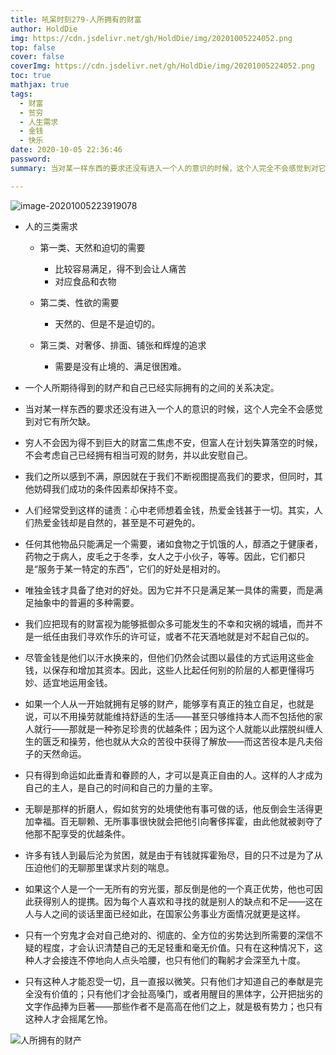 ```yaml
---
title: 吼呆时刻279-人所拥有的财富
author: HoldDie
img: https://cdn.jsdelivr.net/gh/HoldDie/img/20201005224052.png
top: false
cover: false
coverImg: https://cdn.jsdelivr.net/gh/HoldDie/img/20201005224052.png
toc: true
mathjax: true
tags:
  - 财富
  - 贫穷
  - 人生需求
  - 金钱
  - 快乐
date: 2020-10-05 22:36:46
password:
summary: 当对某一样东西的要求还没有进入一个人的意识的时候，这个人完全不会感觉到对它有所欠缺。

---
```


![image-20201005223919078](https://cdn.jsdelivr.net/gh/HoldDie/img/20201005224052.png)

- 人的三类需求

  - 第一类、天然和迫切的需要

    - 比较容易满足，得不到会让人痛苦
    - 对应食品和衣物

  - 第二类、性欲的需要

    - 天然的、但是不是迫切的。

  - 第三类、对奢侈、排面、铺张和辉煌的追求

    - 需要是没有止境的、满足很困难。

- 一个人所期待得到的财产和自己已经实际拥有的之间的关系决定。
- 当对某一样东西的要求还没有进入一个人的意识的时候，这个人完全不会感觉到对它有所欠缺。
- 穷人不会因为得不到巨大的财富二焦虑不安，但富人在计划失算落空的时候，不会考虑自己已经拥有相当可观的财务，并以此安慰自己。
- 我们之所以感到不满，原因就在于我们不断视图提高我们的要求，但同时，其他妨碍我们成功的条件因素却保持不变。
- 人们经常受到这样的谴责：心中老师想着金钱，热爱金钱甚于一切。其实，人们热爱金钱却是自然的，甚至是不可避免的。
- 任何其他物品只能满足一个需要，诸如食物之于饥饿的人，醇酒之于健康者，药物之于病人，皮毛之于冬季，女人之于小伙子，等等。因此，它们都只是“服务于某一特定的东西”，它们的好处是相对的。
- 唯独金钱才具备了绝对的好处。因为它并不只是满足某一具体的需要，而是满足抽象中的普遍的多种需要。
- 我们应把现有的财富视为能够抵御众多可能发生的不幸和灾祸的城墙，而并不是一纸任由我们寻欢作乐的许可证，或者不花天酒地就是对不起自己似的。
- 尽管金钱是他们以汗水换来的，但他们仍然会试图以最佳的方式运用这些金钱，以保存和增加其资本。因此，这些人比起任何别的阶层的人都更懂得巧妙、适宜地运用金钱。
- 如果一个人从一开始就拥有足够的财产，能够享有真正的独立自足，也就是说，可以不用操劳就能维持舒适的生活——甚至只够维持本人而不包括他的家人就行——那就是一种弥足珍贵的优越条件；因为这个人就能以此摆脱纠缠人生的匮乏和操劳，他也就从大众的苦役中获得了解放——而这苦役本是凡夫俗子的天然命运。
- 只有得到命运如此垂青和眷顾的人，才可以是真正自由的人。这样的人才成为自己的主人，是自己的时间和自己的力量的主宰。
- 无聊是那样的折磨人，假如贫穷的处境使他有事可做的话，他反倒会生活得更加幸福。百无聊赖、无所事事很快就会把他引向奢侈挥霍，由此他就被剥夺了他那不配享受的优越条件。
- 许多有钱人到最后沦为贫困，就是由于有钱就挥霍殆尽，目的只不过是为了从压迫他们的无聊那里谋求片刻的喘息。
- 如果这个人是一个一无所有的穷光蛋，那反倒是他的一个真正优势，他也可因此获得别人的提携。因为每个人喜欢和寻找的就是别人的缺点和不足——这在人与人之间的谈话里面已经如此，在国家公务事业方面情况就更是这样。
- 只有一个穷鬼才会对自己绝对的、彻底的、全方位的劣势达到所需要的深信不疑的程度，才会认识清楚自己的无足轻重和毫无价值。只有在这种情况下，这种人才会接连不停地向人点头哈腰，也只有他们的鞠躬才会深至九十度。
- 只有这种人才能忍受一切，且一直报以微笑。只有他们才知道自己的奉献是完全没有价值的；只有他们才会扯高嗓门，或者用醒目的黑体字，公开把拙劣的文字作品捧为巨著——那些作者不是高高在他们之上，就是极有势力；也只有这种人才会摇尾乞怜。

![人所拥有的财产](https://cdn.jsdelivr.net/gh/HoldDie/img/20201005224102.png)